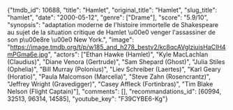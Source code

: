 {"tmdb_id": 10688, "title": "Hamlet", "original_title": "Hamlet", "slug_title": "hamlet", "date": "2000-05-12", "genre": ["Drame"], "score": "5.9/10", "synopsis": "adaptation moderne de l'histoire immortelle de Shakespeare au sujet de la situation critique de Hamlet \u00e0 venger l'assassiner de son p\u00e8re \u00e0 New York.", "image": "https://image.tmdb.org/t/p/w185_and_h278_bestv2/kc8qcAVglziuisHaCIH4mPGma6e.jpg", "actors": ["Ethan Hawke (Hamlet)", "Kyle MacLachlan (Claudius)", "Diane Venora (Gertrude)", "Sam Shepard (Ghost)", "Julia Stiles (Ophelia)", "Bill Murray (Polonius)", "Liev Schreiber (Laertes)", "Karl Geary (Horatio)", "Paula Malcomson (Marcella)", "Steve Zahn (Rosencrantz)", "Jeffrey Wright (Gravedigger)", "Casey Affleck (Fortinbras)", "Tim Blake Nelson (Flight Captain)"], "comments": [], "recommandations_id": [60994, 32513, 96314, 14585], "youtube_key": "F39CYBE6-Kg"}